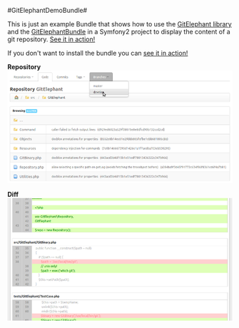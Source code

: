 #GitElephantDemoBundle#

This is just an example Bundle that shows how to use the [GitElephant library](https://github.com/matteosister/GitElephant) and the [GitElephantBundle](https://github.com/matteosister/GitElephantBundle) in a Symfony2 project to display the content of a git repository. [See it in action!](http://gitelephant.cypresslab.net/GitElephant)

If you don't want to install the bundle you can [see it in action!](http://gitelephant.cypresslab.net/GitElephant)

**Repository**
![GitElephant live demo](https://github.com/matteosister/GitElephantDemoBundle/raw/master/Resources/public/images/preview.png)

**Diff**
![GitElephant live demo](https://github.com/matteosister/GitElephantDemoBundle/raw/master/Resources/public/images/preview2.png)